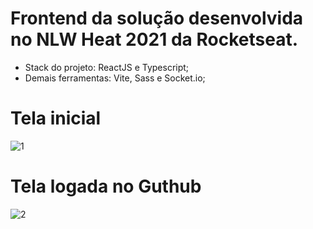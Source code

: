 ﻿# Frontend da solução desenvolvida no NLW Heat 2021 da Rocketseat.
 
 - Stack do projeto: ReactJS e Typescript;
 - Demais ferramentas: Vite, Sass e Socket.io;

# Tela inicial
![1](https://user-images.githubusercontent.com/57202563/138506548-eadb3bb7-2fa6-47de-8235-ac44c69d138a.png)

# Tela logada no Guthub
![2](https://user-images.githubusercontent.com/57202563/138506617-871d81bd-e351-4c79-afc1-518f5d1a002c.png)
